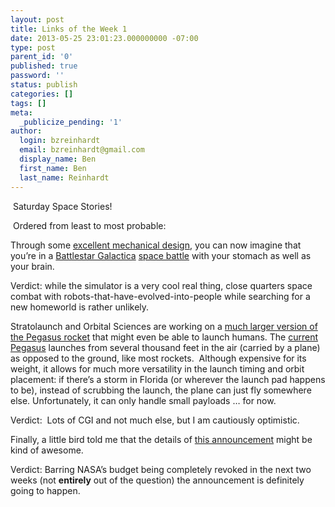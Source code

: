 ```yaml
---
layout: post
title: Links of the Week 1
date: 2013-05-25 23:01:23.000000000 -07:00
type: post
parent_id: '0'
published: true
password: ''
status: publish
categories: []
tags: []
meta:
  _publicize_pending: '1'
author:
  login: bzreinhardt
  email: bzreinhardt@gmail.com
  display_name: Ben
  first_name: Ben
  last_name: Reinhardt
---
```

<p> Saturday Space Stories!</p>
<p> Ordered from least to most probable:</p>
<p>Through some <a href="http://www.space.com/21311-battlestar-galactica-flight-simulator-can-spin-any-direction-video.html" target="_blank">excellent mechanical design</a>, you can now imagine that you’re in a <a href="http://en.wikipedia.org/wiki/Battlestar_Galactica" target="_blank">Battlestar Galactica</a> <a href="http://www.youtube.com/watch?v=eCwQTkr-ZBk" target="_blank">space battle</a> with your stomach as well as your brain.</p>
<p>Verdict: while the simulator is a very cool real thing, close quarters space combat with robots-that-have-evolved-into-people while searching for a new homeworld is rather unlikely.</p>
<p>Stratolaunch and Orbital Sciences are working on a <a href="http://www.nasaspaceflight.com/2013/05/stratolaunch-orbital-air-launch" target="_blank">much larger version of the Pegasus rocket</a> that might even be able to launch humans. The <a href="http://en.wikipedia.org/wiki/Pegasus_rocket" target="_blank">current Pegasus</a> launches from several thousand feet in the air (carried by a plane) as opposed to the ground, like most rockets.  Although expensive for its weight, it allows for much more versatility in the launch timing and orbit placement: if there’s a storm in Florida (or wherever the launch pad happens to be), instead of scrubbing the launch, the plane can just fly somewhere else. Unfortunately, it can only handle small payloads … for now. </p>
<p>Verdict:  Lots of CGI and not much else, but I am cautiously optimistic.</p>
<p>Finally, a little bird told me that the details of <a href="http://www.spacepolicyonline.com/news/nasa-to-hold-public-forum-on-asteroid-retrieval-mission" target="_blank">this announcement</a> might be kind of awesome.</p>
<p>Verdict: Barring NASA’s budget being completely revoked in the next two weeks (not <b>entirely</b> out of the question) the announcement is definitely going to happen.</p>
